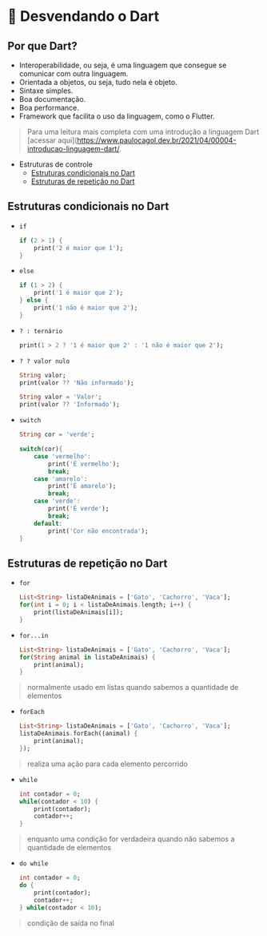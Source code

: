 # 🔵 Desvendando o Dart

## Por que Dart?

- Interoperabilidade, ou seja, é uma linguagem que consegue se comunicar com outra linguagem.
- Orientada a objetos, ou seja, tudo nela é objeto.
- Sintaxe simples.
- Boa documentação.
- Boa performance.
- Framework que facilita o uso da linguagem, como o Flutter.

> Para uma leitura mais completa com uma introdução a linguagem Dart [acessar aqui](https://www.paulocagol.dev.br/2021/04/00004-introducao-linguagem-dart/.

- Estruturas de controle
  - [Estruturas condicionais no Dart](#estruturas-de-condição-no-dart)
  - [Estruturas de repetição no Dart](#estruturas-de-repetição-no-dart)

## Estruturas condicionais no Dart

- `if`

    ```dart
    if (2 > 1) {
        print('2 é maior que 1');
    }
    ```

- `else`

    ```dart
    if (1 > 2) {
        print('1 é maior que 2');
    } else {
        print('1 não é maior que 2');
    }
    ```

- `? : ternário`

    ```dart
    print(1 > 2 ? '1 é maior que 2' : '1 não é maior que 2');
    ```

- `? ? valor nulo`

    ```dart
    String valor;
    print(valor ?? 'Não informado');

    String valor = 'Valor';
    print(valor ?? 'Informado');
    ```

- `switch`

    ```dart
    String cor = 'verde';
  
    switch(cor){
        case 'vermelho':
            print('É vermelho');
            break;
        case 'amarelo':
            print('É amarelo');
            break;
        case 'verde':
            print('É verde');
            break;
        default:
            print('Cor não encontrada');
    }
    ```

## Estruturas de repetição no Dart

- `for`

    ```dart
    List<String> listaDeAnimais = ['Gato', 'Cachorro', 'Vaca'];
    for(int i = 0; i < listaDeAnimais.length; i++) {
        print(listaDeAnimais[i]);
    }
    ```

- `for...in`

    ```dart
    List<String> listaDeAnimais = ['Gato', 'Cachorro', 'Vaca'];
    for(String animal in listaDeAnimais) {
        print(animal);
    }
    ```

> normalmente usado em listas
> quando sabemos a quantidade de elementos

- `forEach`

    ```dart
    List<String> listaDeAnimais = ['Gato', 'Cachorro', 'Vaca'];
    listaDeAnimais.forEach((animal) {
        print(animal);
    });
    ```

> realiza uma ação para cada elemento percorrido

- `while`

    ```dart
    int contador = 0;
    while(contador < 10) {
        print(contador);
        contador++;
    }
    ```

> enquanto uma condição for verdadeira
> quando não sabemos a quantidade de elementos

- `do while`

    ```dart
    int contador = 0;
    do {
        print(contador);
        contador++;
    } while(contador < 10);
    ```

> condição de saída no final
